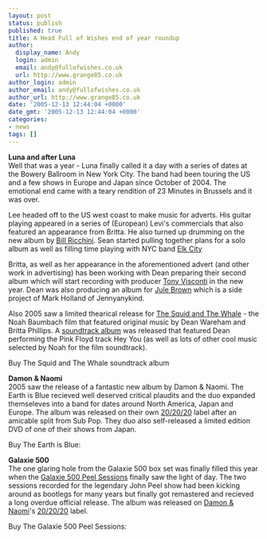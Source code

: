 ```yaml
---
layout: post
status: publish
published: true
title: A Head Full of Wishes end of year roundup
author:
  display_name: Andy
  login: admin
  email: andy@fullofwishes.co.uk
  url: http://www.grange85.co.uk
author_login: admin
author_email: andy@fullofwishes.co.uk
author_url: http://www.grange85.co.uk
date: '2005-12-13 12:44:04 +0000'
date_gmt: '2005-12-13 12:44:04 +0000'
categories:
- news
tags: []
---
```

<p><b>Luna and after Luna</b><br />Well that was a year - Luna finally called it a day with a series of dates at the Bowery Ballroom in New York City. The band had been touring the US and a few shows in Europe and Japan since October of 2004. The emotional end came with a teary rendition of 23 Minutes in Brussels and it was over.</p>
<p>Lee headed off to the US west coast to make music for adverts. His guitar playing appeared in a series of (European) <span class="removed_link" title="http://eu.levi.com/index.jsp?lang=en&region=uk">Levi's commercials</span> that also featured an appearance from Britta. He also turned up drumming on the new album by <a href="http://www.billricchini.com/">Bill Ricchini</a>. Sean started pulling together plans for a solo album as well as filling time playing with NYC band <a href="http://www.elkcity.net/">Elk City</a></p>
<p>Britta, as well as her appearance in the aforementioned advert (and other work in advertising) has been working with Dean preparing their second album which will start recording with producer <a href="http://www.tonyvisconti.com/">Tony Visconti</a> in the new year. Dean was also producing an album for <a href="http://www.myspace.com/julebrown">Jule Brown</a> which is a side project of Mark Holland of Jennyanykind.</p>
<p>Also 2005 saw a limited thearical release for <a href="http://www.imdb.com/title/tt0367089/combined">The Squid and The Whale</a> - the Noah Baumbach film that featured original music by Dean Wareham and Britta Phillips. A <a href="http://www.amazon.com/exec/obidos/ASIN/B000AP2ZP8/aheadfullofwi-20">soundtrack album</a> was released that featured Dean performing the Pink Floyd track Hey You (as well as lots of other cool music selected by Noah for the film soundtrack).</p>
<p>Buy The Squid and The Whale soundtrack album<br/><a href="http://www.amazon.com/exec/obidos/ASIN/B000AP2ZP8/aheadfullofwi-20"></a><a href="http://www.amazon.co.uk/exec/obidos/ASIN/B000AP2ZP8/aheadfullofwi-21"></a></p>
<p><b>Damon & Naomi</b><br />2005 saw the release of a fantastic new album by Damon & Naomi. The Earth is Blue recieved well deserved critical plaudits and the duo expanded themseleves into a band for dates around North America, Japan and Europe. The album was released on their own <a href="http://www.20-20-20.com/">20/20/20</a> label after an amicable split from Sub Pop. They duo also self-released a limited edition DVD of one of their shows from Japan.</p>
<p>Buy The Earth is Blue:<br/><a href="http://www.amazon.com/exec/obidos/ASIN/B00078XGMO/aheadfullofwi-20"></a><a href="http://www.amazon.co.uk/exec/obidos/ASIN/B00078XGMO/aheadfullofwi-21"></a></p>
<p><b>Galaxie 500</b><br />The one glaring hole from the Galaxie 500 box set was finally filled this year when the <a href="http://www.amazon.com/exec/obidos/ASIN/B000BOH93Q/aheadfullofwi-20">Galaxie 500 Peel Sessions</a> finally saw the light of day. The two sessions recorded for the legendary John Peel show had been kicking around as bootlegs for many years but finally got remastered and recieved a long overdue official release. The album was released on <a href="http://www.damonandnaomi.com">Damon & Naomi</a>'s <a href="http://www.20-20-20.com/">20/20/20</a> label.</p>
<p>Buy The Galaxie 500 Peel Sessions:<br/><a href="http://www.amazon.com/exec/obidos/ASIN/B000BOH93Q/aheadfullofwi-20"></a><a href="http://www.amazon.co.uk/exec/obidos/ASIN/B000BOH93Q/aheadfullofwi-21"></a></p>
